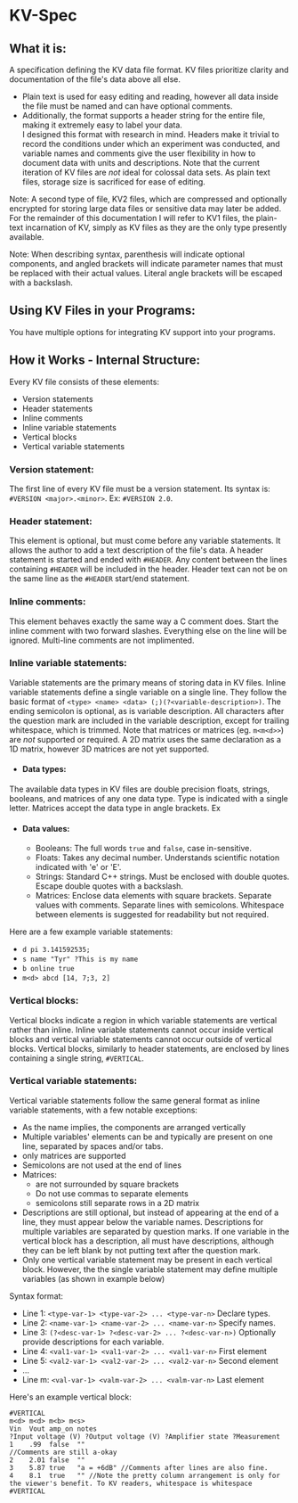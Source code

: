 # KV-Spec
## What it is:
A specification defining the KV data file format. KV files prioritize clarity and documentation of the file's data above all else.
  * Plain text is used for easy editing and reading, however all data inside the file must be named and can have optional comments.
  * Additionally, the format supports a header string for the entire file, making it extremely easy to label your data.  
I designed this format with research in mind. Headers make it trivial to record the conditions under which an experiment was conducted, and variable names and comments give the user flexibility in how to document data with units and descriptions. Note that the current iteration of KV files are *not* ideal for colossal data sets. As plain text files, storage size is sacrificed for ease of editing.

Note: A second type of file, KV2 files, which are compressed and optionally encrypted for storing large data files or sensitive data may later be added. For the remainder of this documentation I will refer to KV1 files, the plain-text incarnation of KV, simply as KV files as they are the only type presently available.

Note: When describing syntax, parenthesis will indicate optional components, and angled brackets will indicate parameter names that must be replaced with their actual values. Literal angle brackets will be escaped with a backslash.

## Using KV Files in your Programs:
You have multiple options for integrating KV support into your programs.

## How it Works - Internal Structure:
Every KV file consists of these elements:
  * Version statements
  * Header statements
  * Inline comments
  * Inline variable statements
  * Vertical blocks
  * Vertical variable statements

### Version statement:
The first line of every KV file must be a version statement. Its syntax is: `#VERSION <major>.<minor>`. Ex: `#VERSION 2.0`.
### Header statement:
This element is optional, but must come before any variable statements. It allows the author to add a text description of the file's data. A header statement is started and ended with `#HEADER`. Any content between the lines containing `#HEADER` will be included in the header. Header text can not be on the same line as the `#HEADER` start/end statement.
### Inline comments:
This element behaves exactly the same way a C comment does. Start the inline comment with two forward slashes. Everything else on the line will be ignored. Multi-line comments are not
implimented.
### Inline variable statements:
Variable statements are the primary means of storing data in KV files. Inline variable statements define a single variable on a single line. They follow the basic format of `<type> <name> <data> (;)(?<variable-description>)`. The ending semicolon is optional, as is variable description. All characters after the question mark are included in the variable description, except for trailing whitespace, which is trimmed. Note that matrices or matrices (eg. `m<m<d>>`) are *not* supported or required. A 2D matrix uses the same declaration as a 1D matrix, however 3D matrices are not yet supported.

  * #### Data types:
  The available data types in KV files are double precision floats, strings, booleans, and matrices of any one data type. Type is indicated with a single letter. Matrices accept the data type in angle brackets. Ex
  * #### Data values:
    * Booleans:
    The full words `true` and `false`, case in-sensitive.
	* Floats: Takes any decimal number. Understands scientific notation indicated with 'e' or 'E'.
	* Strings: Standard C++ strings. Must be enclosed with double quotes. Escape double quotes with a backslash.
	* Matrices: Enclose data elements with square brackets. Separate values with comments. Separate lines with semicolons. Whitespace between elements is suggested for readability but not required.

Here are a few example variable statements:
  * `d pi 3.141592535;`
  * `s name "Tyr" ?This is my name`
  * `b online true`
  * `m<d> abcd [14, 7;3, 2]`

### Vertical blocks:
Vertical blocks indicate a region in which variable statements are vertical rather than inline. Inline variable statements cannot occur inside vertical blocks and vertical variable statements cannot occur outside of vertical blocks. Vertical blocks, similarly to header statements, are enclosed by lines containing a single string, `#VERTICAL`.

### Vertical variable statements:
Vertical variable statements follow the same general format as inline variable statements, with a few notable exceptions:
  * As the name implies, the components are arranged vertically
  * Multiple variables' elements can be and typically are present on one line, separated by spaces and/or tabs.
  * only matrices are supported
  * Semicolons are not used at the end of lines
  * Matrices:
    * are not surrounded by square brackets
	* Do not use commas to separate elements
	* semicolons still separate rows in a 2D matrix
  * Descriptions are still optional, but instead of appearing at the end of a line, they must appear below the variable names. Descriptions for multiple variables are separated by question marks. If one variable in the vertical block has a description, all must have descriptions, although they can be left blank by not putting text after the question mark.
  * Only one vertical variable statement may be present in each vertical block. However, the the
  single variable statement may define multiple variables (as shown in example below)

Syntax format:
  * Line 1: `<type-var-1> <type-var-2> ... <type-var-n>` Declare types.
  * Line 2: `<name-var-1> <name-var-2> ... <name-var-n>` Specify names.
  * Line 3: `(?<desc-var-1> ?<desc-var-2> ... ?<desc-var-n>)` Optionally provide descriptions for each variable.
  * Line 4: `<val1-var-1> <val1-var-2> ... <val1-var-n>` First element
  * Line 5: `<val2-var-1> <val2-var-2> ... <val2-var-n>` Second element
  * ...
  * Line m: `<val-var-1> <valm-var-2> ... <valm-var-n>` Last element

Here's an example vertical block:

    #VERTICAL
	m<d> m<d> m<b> m<s>
	Vin  Vout amp_on notes
	?Input voltage (V) ?Output voltage (V) ?Amplifier state ?Measurement
	1	 .99  false	 ""
	//Comments are still a-okay
	2	 2.01 false  ""
	3    5.87 true   "a = +6dB" //Comments after lines are also fine.
	4    8.1  true   "" //Note the pretty column arrangement is only for the viewer's benefit. To KV readers, whitespace is whitespace
	#VERTICAL
